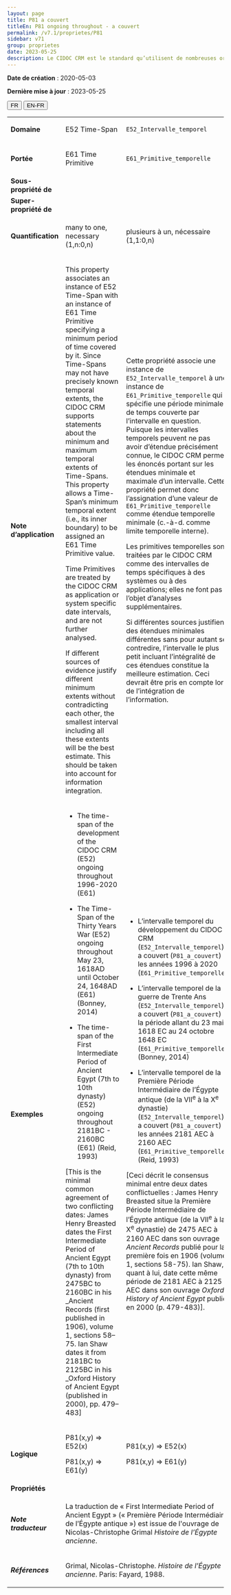 ```yaml
---
layout: page
title: P81 a couvert
titleEn: P81 ongoing throughout - a couvert
permalink: /v7.1/proprietes/P81
sidebar: v71
group: proprietes
date: 2023-05-25
description: Le CIDOC CRM est le standard qu’utilisent de nombreuses organisations pour l’échange et l’intégration de jeux de données et de spécifications patrimoniales. Il est développé et maintenu à jour exclusivement en anglais par le CRM SIG, un sous-groupe du Conseil international des musées (ICOM). Ceci est une traduction officielle en français développée par la Traduction en français du CIDOC CRM, une initiative qui offre une version française à jour et accessible ouvertement et gratuitement du standard CIDOC CRM et en démocratise l'usage dans la communauté patrimoniale francophone. ------------ The CIDOC CRM is the standard used by many heritage organizations for the exchange and integration of museum collection datasets and specifications. It is developed and maintained exclusively in English by the CRM SIG, a subgroup of the International Council of Museums (ICOM). This is an official translation developed by the Traduction en français du CIDOC CRM, an initiative offering an open, up-to-date, and free French version of the CIDOC CRM standard, and democratizing its use in the francophone heritage community.
---
```


**Date de création** : 2020-05-03

**Dernière mise à jour** : 2023-05-25

<div class="lang-buttons">
 <button id="fr" class="activate">FR</button>
 <button id="en-fr">EN-FR</button>
</div>

<table>
<tbody>
<tr>
<td><strong>Domaine</strong></td>
<td class="en">
<p>E52 Time-Span</p>
</td>
<td>
<p><code class="language-plaintext highlighter-rouge">E52_Intervalle_temporel</code> </p>
</td>
</tr>
<tr>
<td><strong>Portée</strong></td>
<td class="en">
<p>E61 Time Primitive</p>
</td>
<td>
<p><code class="language-plaintext highlighter-rouge">E61_Primitive_temporelle</code> </p>
</td>
</tr>
<tr>
<td><strong>Sous-propriété de</strong></td>
<td class="en">
</td>
<td>
</td>
</tr>
<tr>
<td><strong>Super-propriété de</strong></td>
<td class="en">
</td>
<td>
</td>
</tr>
<tr>
<td><strong>Quantification</strong></td>
<td class="en">
<p>many to one, necessary (1,n:0,n)</p>
</td>
<td>
<p>plusieurs à un, nécessaire (1,1:0,n)</p>
</td>
</tr>
<tr>
<td><strong>Note d’application</strong></td>
<td class="en">
<p>This property associates an instance of E52 Time-Span with an instance of E61 Time Primitive specifying a minimum period of time covered by it. Since Time-Spans may not have precisely known temporal extents, the CIDOC CRM supports statements about the minimum and maximum temporal extents of Time-Spans. This property allows a Time-Span’s minimum temporal extent (i.e., its inner boundary) to be assigned an E61 Time Primitive value. </p>
<p>Time Primitives are treated by the CIDOC CRM as application or system specific date intervals, and are not further analysed. </p>
<p>If different sources of evidence justify different minimum extents without contradicting each other, the smallest interval including all these extents will be the best estimate. This should be taken into account for information integration.</p>
</td>
<td>
<p>Cette propriété associe une instance de <code class="language-plaintext highlighter-rouge">E52_Intervalle_temporel</code> à une instance de <code class="language-plaintext highlighter-rouge">E61_Primitive_temporelle</code> qui spécifie une période minimale de temps couverte par l’intervalle en question. Puisque les intervalles temporels peuvent ne pas avoir d’étendue précisément connue, le CIDOC CRM permet les énoncés portant sur les étendues minimale et maximale d’un intervalle. Cette propriété permet donc l’assignation d’une valeur de <code class="language-plaintext highlighter-rouge">E61_Primitive_temporelle</code> comme étendue temporelle minimale (c.-à-d. comme limite temporelle interne). </p>
<p>Les primitives temporelles sont traitées par le CIDOC CRM comme des intervalles de temps spécifiques à des systèmes ou à des applications; elles ne font pas l’objet d’analyses supplémentaires. </p>
<p>Si différentes sources justifient des étendues minimales différentes sans pour autant se contredire, l’intervalle le plus petit incluant l’intégralité de ces étendues constitue la meilleure estimation. Ceci devrait être pris en compte lors de l’intégration de l’information. </p>
</td>
</tr>
<tr>
<td><strong>Exemples</strong></td>
<td class="en">
<ul>
<li><p>The time-span of the development of the CIDOC CRM (E52) ongoing throughout 1996-2020 (E61)</p>
</li>
<li><p>The Time-Span of the Thirty Years War (E52) ongoing throughout May 23, 1618AD until October 24, 1648AD (E61) (Bonney, 2014)</p>
</li>
<li><p>The time-span of the First Intermediate Period of Ancient Egypt (7th to 10th dynasty) (E52) ongoing throughout 2181BC - 2160BC (E61) (Reid, 1993)</p>
</li>
</ul>
<p>[This is the minimal common agreement of two conflicting dates: James Henry Breasted dates the First Intermediate Period of Ancient Egypt (7th to 10th dynasty) from 2475BC to 2160BC in his _Ancient Records (first published in 1906), volume 1, sections 58–75. Ian Shaw dates it from 2181BC to 2125BC in his _Oxford History of Ancient Egypt (published in 2000), pp. 479–483]</p>
</td>
<td>
<ul>
<li><p>L’intervalle temporel du développement du CIDOC CRM (<code class="language-plaintext highlighter-rouge">E52_Intervalle_temporel</code>) a couvert (<code class="language-plaintext highlighter-rouge">P81_a_couvert</code>) les années 1996 à 2020 (<code class="language-plaintext highlighter-rouge">E61_Primitive_temporelle</code>)</p>
</li>
<li><p>L’intervalle temporel de la guerre de Trente Ans (<code class="language-plaintext highlighter-rouge">E52_Intervalle_temporel</code>) a couvert (<code class="language-plaintext highlighter-rouge">P81_a_couvert</code>) la période allant du 23 mai 1618 EC au 24 octobre 1648 EC (<code class="language-plaintext highlighter-rouge">E61_Primitive_temporelle</code>) (Bonney, 2014)</p>
</li>
<li><p>L’intervalle temporel de la Première Période Intermédiaire de l’Égypte antique (de la VII<sup>e</sup> à la X<sup>e</sup> dynastie) (<code class="language-plaintext highlighter-rouge">E52_Intervalle_temporel</code>) a couvert (<code class="language-plaintext highlighter-rouge">P81_a_couvert</code>) les années 2181 AEC à 2160 AEC (<code class="language-plaintext highlighter-rouge">E61_Primitive_temporelle</code>) (Reid, 1993)</p>
</li>
</ul>
<p>[Ceci décrit le consensus minimal entre deux dates conflictuelles : James Henry Breasted situe la Première Période Intermédiaire de l’Égypte antique (de la VII<sup>e</sup> à la X<sup>e</sup> dynastie) de 2475 AEC à 2160 AEC dans son ouvrage <em>Ancient Records</em> publié pour la première fois en 1906 (volume 1, sections 58-75). Ian Shaw, quant à lui, date cette même période de 2181 AEC à 2125 AEC dans son ouvrage <em>Oxford History of Ancient Egypt</em> publié en 2000 (p. 479-483)]. </p>
</td>
</tr>
<tr>
<td><strong>Logique</strong></td>
<td class="en">
<p>P81(x,y) ⇒ E52(x)</p>
<p>P81(x,y) ⇒ E61(y)</p>
</td>
<td>
<p>P81(x,y) ⇒ E52(x)</p>
<p>P81(x,y) ⇒ E61(y)</p>
</td>
</tr>
<tr>
<td><strong>Propriétés</strong></td>
<td class="en">
</td>
<td>
</td>
</tr>
<tr>
<td><strong><em>Note traducteur</em></strong></td>
<td colspan="2">
<p>La traduction de « First Intermediate Period of Ancient Egypt » (« Première Période Intermédiaire de l’Égypte antique ») est issue de l'ouvrage de Nicolas-Christophe Grimal <em>Histoire de l’Égypte ancienne</em>. </p>
</td>
</tr>
<tr>
<td><strong><em>Références</em></strong></td>
<td colspan="2">
<p>Grimal, Nicolas-Christophe. <em>Histoire de l’Égypte ancienne</em>. Paris: Fayard, 1988.</p>
</td>
</tr>
</tbody>
</table>
